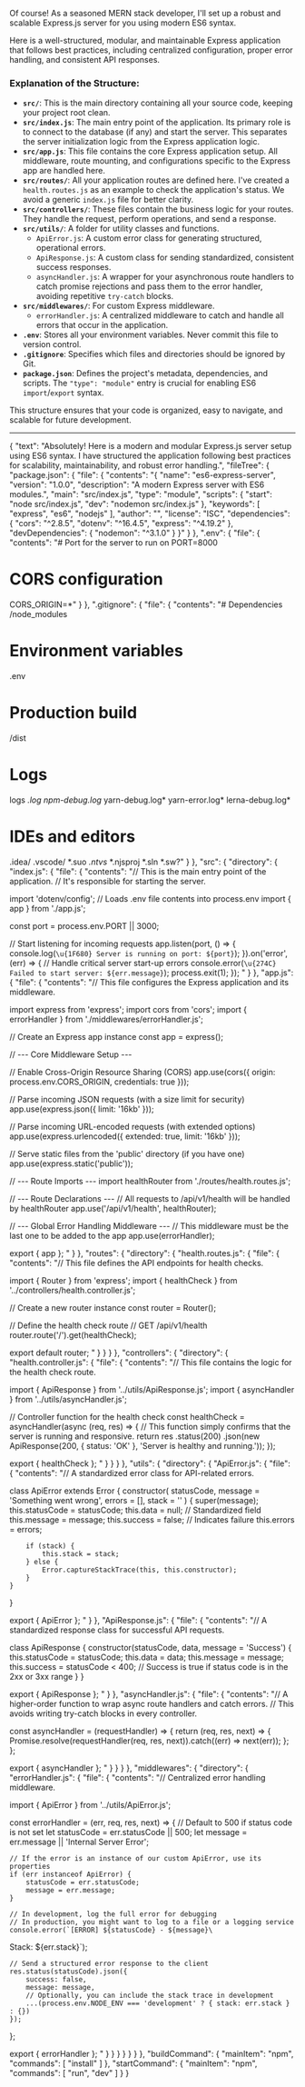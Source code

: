 Of course! As a seasoned MERN stack developer, I'll set up a robust and scalable Express.js server for you using modern ES6 syntax.

Here is a well-structured, modular, and maintainable Express application that follows best practices, including centralized configuration, proper error handling, and consistent API responses.

### Explanation of the Structure:

*   **`src/`**: This is the main directory containing all your source code, keeping your project root clean.
*   **`src/index.js`**: The main entry point of the application. Its primary role is to connect to the database (if any) and start the server. This separates the server initialization logic from the Express application logic.
*   **`src/app.js`**: This file contains the core Express application setup. All middleware, route mounting, and configurations specific to the Express app are handled here.
*   **`src/routes/`**: All your application routes are defined here. I've created a `health.routes.js` as an example to check the application's status. We avoid a generic `index.js` file for better clarity.
*   **`src/controllers/`**: These files contain the business logic for your routes. They handle the request, perform operations, and send a response.
*   **`src/utils/`**: A folder for utility classes and functions.
    *   `ApiError.js`: A custom error class for generating structured, operational errors.
    *   `ApiResponse.js`: A custom class for sending standardized, consistent success responses.
    *   `asyncHandler.js`: A wrapper for your asynchronous route handlers to catch promise rejections and pass them to the error handler, avoiding repetitive `try-catch` blocks.
*   **`src/middlewares/`**: For custom Express middleware.
    *   `errorHandler.js`: A centralized middleware to catch and handle all errors that occur in the application.
*   **`.env`**: Stores all your environment variables. Never commit this file to version control.
*   **`.gitignore`**: Specifies which files and directories should be ignored by Git.
*   **`package.json`**: Defines the project's metadata, dependencies, and scripts. The `"type": "module"` entry is crucial for enabling ES6 `import`/`export` syntax.

This structure ensures that your code is organized, easy to navigate, and scalable for future development.

---

{
    "text": "Absolutely! Here is a modern and modular Express.js server setup using ES6 syntax. I have structured the application following best practices for scalability, maintainability, and robust error handling.",
    "fileTree": {
        "package.json": {
            "file": {
                "contents": "{
  "name": "es6-express-server",
  "version": "1.0.0",
  "description": "A modern Express server with ES6 modules.",
  "main": "src/index.js",
  "type": "module",
  "scripts": {
    "start": "node src/index.js",
    "dev": "nodemon src/index.js"
  },
  "keywords": [
    "express",
    "es6",
    "nodejs"
  ],
  "author": "",
  "license": "ISC",
  "dependencies": {
    "cors": "^2.8.5",
    "dotenv": "^16.4.5",
    "express": "^4.19.2"
  },
  "devDependencies": {
    "nodemon": "^3.1.0"
  }
}"
            }
        },
        ".env": {
            "file": {
                "contents": "# Port for the server to run on
PORT=8000

# CORS configuration
CORS_ORIGIN=*"
            }
        },
        ".gitignore": {
            "file": {
                "contents": "# Dependencies
/node_modules

# Environment variables
.env

# Production build
/dist

# Logs
logs
*.log
npm-debug.log*
yarn-debug.log*
yarn-error.log*
lerna-debug.log*

# IDEs and editors
.idea/
.vscode/
*.suo
*.ntvs*
*.njsproj
*.sln
*.sw?"
            }
        },
        "src": {
            "directory": {
                "index.js": {
                    "file": {
                        "contents": "// This is the main entry point of the application.
// It's responsible for starting the server.

import 'dotenv/config'; // Loads .env file contents into process.env
import { app } from './app.js';

const port = process.env.PORT || 3000;

// Start listening for incoming requests
app.listen(port, () => {
    console.log(`\u{1F680} Server is running on port: ${port}`);
}).on('error', (err) => {
    // Handle critical server start-up errors
    console.error(`\u{274C} Failed to start server: ${err.message}`);
    process.exit(1);
});
"
                    }
                },
                "app.js": {
                    "file": {
                        "contents": "// This file configures the Express application and its middleware.

import express from 'express';
import cors from 'cors';
import { errorHandler } from './middlewares/errorHandler.js';

// Create an Express app instance
const app = express();

// --- Core Middleware Setup ---

// Enable Cross-Origin Resource Sharing (CORS)
app.use(cors({
    origin: process.env.CORS_ORIGIN,
    credentials: true
}));

// Parse incoming JSON requests (with a size limit for security)
app.use(express.json({ limit: '16kb' }));

// Parse incoming URL-encoded requests (with extended options)
app.use(express.urlencoded({ extended: true, limit: '16kb' }));

// Serve static files from the 'public' directory (if you have one)
app.use(express.static('public'));

// --- Route Imports ---
import healthRouter from './routes/health.routes.js';

// --- Route Declarations ---
// All requests to /api/v1/health will be handled by healthRouter
app.use('/api/v1/health', healthRouter);


// --- Global Error Handling Middleware ---
// This middleware must be the last one to be added to the app
app.use(errorHandler);

export { app };
"
                    }
                },
                "routes": {
                    "directory": {
                        "health.routes.js": {
                            "file": {
                                "contents": "// This file defines the API endpoints for health checks.

import { Router } from 'express';
import { healthCheck } from '../controllers/health.controller.js';

// Create a new router instance
const router = Router();

// Define the health check route
// GET /api/v1/health
router.route('/').get(healthCheck);

export default router;
"
                            }
                        }
                    }
                },
                "controllers": {
                    "directory": {
                        "health.controller.js": {
                            "file": {
                                "contents": "// This file contains the logic for the health check route.

import { ApiResponse } from '../utils/ApiResponse.js';
import { asyncHandler } from '../utils/asyncHandler.js';

// Controller function for the health check
const healthCheck = asyncHandler(async (req, res) => {
    // This function simply confirms that the server is running and responsive.
    return res
        .status(200)
        .json(new ApiResponse(200, { status: 'OK' }, 'Server is healthy and running.'));
});

export { healthCheck };
"
                            }
                        }
                    }
                },
                "utils": {
                    "directory": {
                        "ApiError.js": {
                            "file": {
                                "contents": "// A standardized error class for API-related errors.

class ApiError extends Error {
    constructor(
        statusCode,
        message = 'Something went wrong',
        errors = [],
        stack = ''
    ) {
        super(message);
        this.statusCode = statusCode;
        this.data = null; // Standardized field
        this.message = message;
        this.success = false; // Indicates failure
        this.errors = errors;

        if (stack) {
            this.stack = stack;
        } else {
            Error.captureStackTrace(this, this.constructor);
        }
    }
}

export { ApiError };
"
                            }
                        },
                        "ApiResponse.js": {
                            "file": {
                                "contents": "// A standardized response class for successful API requests.

class ApiResponse {
    constructor(statusCode, data, message = 'Success') {
        this.statusCode = statusCode;
        this.data = data;
        this.message = message;
        this.success = statusCode < 400; // Success is true if status code is in the 2xx or 3xx range
    }
}

export { ApiResponse };
"
                            }
                        },
                        "asyncHandler.js": {
                            "file": {
                                "contents": "// A higher-order function to wrap async route handlers and catch errors.
// This avoids writing try-catch blocks in every controller.

const asyncHandler = (requestHandler) => {
    return (req, res, next) => {
        Promise.resolve(requestHandler(req, res, next)).catch((err) => next(err));
    };
};

export { asyncHandler };
"
                            }
                        }
                    }
                },
                "middlewares": {
                    "directory": {
                        "errorHandler.js": {
                            "file": {
                                "contents": "// Centralized error handling middleware.

import { ApiError } from '../utils/ApiError.js';

const errorHandler = (err, req, res, next) => {
    // Default to 500 if status code is not set
    let statusCode = err.statusCode || 500;
    let message = err.message || 'Internal Server Error';

    // If the error is an instance of our custom ApiError, use its properties
    if (err instanceof ApiError) {
        statusCode = err.statusCode;
        message = err.message;
    }

    // In development, log the full error for debugging
    // In production, you might want to log to a file or a logging service
    console.error(`[ERROR] ${statusCode} - ${message}\
Stack: ${err.stack}`);

    // Send a structured error response to the client
    res.status(statusCode).json({
        success: false,
        message: message,
        // Optionally, you can include the stack trace in development
        ...(process.env.NODE_ENV === 'development' ? { stack: err.stack } : {})
    });
};

export { errorHandler };
"
                            }
                        }
                    }
                }
            }
        }
    },
    "buildCommand": {
        "mainItem": "npm",
        "commands": [ "install" ]
    },
    "startCommand": {
        "mainItem": "npm",
        "commands": [ "run", "dev" ]
    }
}
```